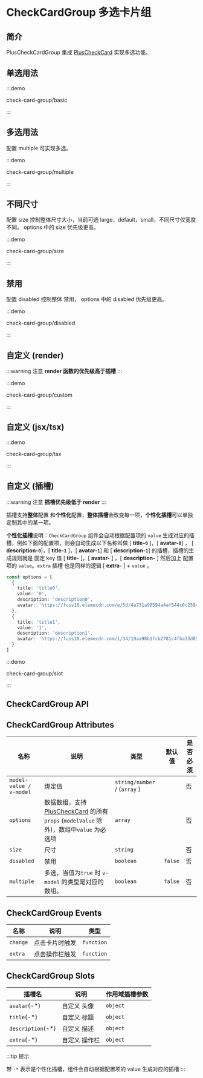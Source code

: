 # CheckCardGroup 多选卡片组

## 简介

PlusCheckCardGroup 集成 [PlusCheckCard](/components/check-card.html) 实现多选功能。

## 单选用法

:::demo

check-card-group/basic

:::

## 多选用法

配置 multiple 可实现多选。

:::demo

check-card-group/multiple

:::

## 不同尺寸

配置 size 控制整体尺寸大小，当前可选 large，default，small，不同尺寸仅宽度不同。 options 中的 size 优先级更高。

:::demo

check-card-group/size

:::

## 禁用

配置 disabled 控制整体 禁用， options 中的 disabled 优先级更高。

:::demo

check-card-group/disabled

:::

## 自定义 (render)

:::warning 注意
**render 函数的优先级高于插槽**
:::

:::demo

check-card-group/custom

:::

## 自定义 (jsx/tsx)

:::demo

check-card-group/tsx

:::

## 自定义 (插槽)

:::warning 注意
**插槽优先级低于 render**
:::

插槽支持**整体**配置 和**个性化**配置，**整体插槽**会改变每一项，**个性化插槽**可以单独定制其中的某一项。

**个性化插槽**说明：`CheckCardGroup` 组件会自动根据配置项的 `value` 生成对应的插槽，例如下面的配置项，则会自动生成以下名称叫做 [ **title-`0`** ]，[ **avatar-`0`**] ， [ **description-`0`**]，[ **title-`1`** ]，[ **avatar-`1`**] 和 [ **description-`1`**] 的插槽，插槽的生成规则就是 固定 key 值 [ **title-** ]，[ **avatar-** ] ，[ **description-** ] 然后加上 配置项的 `value`。`extra` 插槽 也是同样的逻辑 [ **extra-** ] + `value` 。

```ts
const options = [
  {
    title: 'title0',
    value: '0',
    description: 'description0',
    avatar: 'https://fuss10.elemecdn.com/e/5d/4a731a90594a4af544c0c25941171jpeg.jpeg'
  },
  {
    title: 'title1',
    value: '1',
    description: 'description1',
    avatar: 'https://fuss10.elemecdn.com/1/34/19aa98b1fcb2781c4fba33d850549jpeg.jpeg'
  }
]
```

:::demo

check-card-group/slot

:::

## CheckCardGroup API

## CheckCardGroup Attributes

| 名称                    | 说明                                                                                                                                        | 类型                                                                                              | 默认值  | 是否必须 |
| ----------------------- | ------------------------------------------------------------------------------------------------------------------------------------------- | ------------------------------------------------------------------------------------------------- | ------- | -------- |
| `model-value / v-model` | 绑定值                                                                                                                                      | `string/number` / (`array` <docs-tip content='string[]/number[]/(number /string)[]'></docs-tip> ) |         | 否       |
| `options`               | 数据数组，支持 [PlusCheckCard](/components/check-card.html#checkcard-attributes) 的所有 `props` (`modelValue` 除外)，数组中`value` 为必选项 | `array` <docs-tip content=' (PlusCheckCardProps & { value: string / number })[]'></docs-tip>      |         | 否       |
| `size`                  | 尺寸                                                                                                                                        | `string` <docs-tip content='"default" / "small" / "large"'></docs-tip>                            |         | 否       |
| `disabled`              | 禁用                                                                                                                                        | `boolean`                                                                                         | `false` | 否       |
| `multiple`              | 多选，当值为`true` 时 `v-model` 的类型是对应的数组。                                                                                        | `boolean`                                                                                         | `false` | 否       |

## CheckCardGroup Events

| 名称     | 说明           | 类型                                                                                                         |
| -------- | -------------- | ------------------------------------------------------------------------------------------------------------ |
| `change` | 点击卡片时触发 | `function` <docs-tip content='(checked: (string/number)[]) => void'></docs-tip>                              |
| `extra`  | 点击操作栏触发 | `function` <docs-tip content='(option: PlusCheckCardProps & { value: string / number }) => void'></docs-tip> |

## CheckCardGroup Slots

| 插槽名             | 说明          | 作用域插槽参数                                                      |
| ------------------ | ------------- | ------------------------------------------------------------------- |
| `avatar`(-\*)      | 自定义 头像   | `object` <docs-tip content='{avatar,title,description}'></docs-tip> |
| `title`(-\*)       | 自定义 标题   | `object` <docs-tip content='{avatar,title,description}'></docs-tip> |
| `description`(-\*) | 自定义 描述   | `object` <docs-tip content='{avatar,title,description}'></docs-tip> |
| `extra`(-\*)       | 自定义 操作栏 | `object` <docs-tip content='{avatar,title,description}'></docs-tip> |

:::tip 提示

带 `-*` 表示是个性化插槽，组件会自动根据配置项的 value 生成对应的插槽
:::
